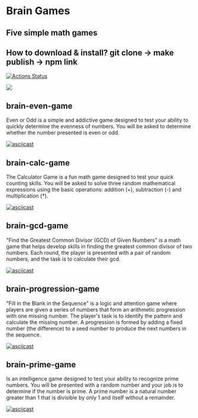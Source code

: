 # Brain Games

## Five simple math games

## How to download & install? git clone -> make publish -> npm link

[![Actions Status](https://github.com/Mazday21/frontend-project-44/actions/workflows/hexlet-check.yml/badge.svg)](https://github.com/Mazday21/frontend-project-44/actions)

<a href="https://codeclimate.com/github/Mazday21/frontend-project-44/maintainability"><img src="https://api.codeclimate.com/v1/badges/fbc90de8a8df3e2bea1a/maintainability" /></a>

## brain-even-game

Even or Odd is a simple and addictive game designed to test your ability to quickly determine the evenness of numbers. You will be asked to determine whether the number presented is even or odd.

[![asciicast](https://asciinema.org/a/aqxT2OZk4jGVoNlTjxbvaxToz.svg)](https://asciinema.org/a/aqxT2OZk4jGVoNlTjxbvaxToz)

## brain-calc-game

The Calculator Game is a fun math game designed to test your quick counting skills. You will be asked to solve three random mathematical expressions using the basic operations: addition (+), subtraction (-) and multiplication (*).

[![asciicast](https://asciinema.org/a/nw2riEXNGsKjVFSw4ZbicwLqd.svg)](https://asciinema.org/a/nw2riEXNGsKjVFSw4ZbicwLqd)

## brain-gcd-game

"Find the Greatest Common Divisor (GCD) of Given Numbers" is a math game that helps develop skills in finding the greatest common divisor of two numbers. Each round, the player is presented with a pair of random numbers, and the task is to calculate their gcd.

[![asciicast](https://asciinema.org/a/ITwYTu07BUulTjLehbi34z9GE.svg)](https://asciinema.org/a/ITwYTu07BUulTjLehbi34z9GE)

## brain-progression-game

"Fill in the Blank in the Sequence" is a logic and attention game where players are given a series of numbers that form an arithmetic progression with one missing number. The player's task is to identify the pattern and calculate the missing number. A progression is formed by adding a fixed number (the difference) to a seed number to produce the next numbers in the sequence.

[![asciicast](https://asciinema.org/a/y0HXo0wqyVa2RoWN9g2P2d1a5.svg)](https://asciinema.org/a/y0HXo0wqyVa2RoWN9g2P2d1a5)

## brain-prime-game

Is an intelligence game designed to test your ability to recognize prime numbers. You will be presented with a random number and your job is to determine if the number is prime. A prime number is a natural number greater than 1 that is divisible by only 1 and itself without a remainder.

[![asciicast](https://asciinema.org/a/Sp4qmGClociqefnyz4WFvoAQM.svg)](https://asciinema.org/a/Sp4qmGClociqefnyz4WFvoAQM)